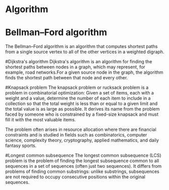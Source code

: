 # Algorithm

# Bellman–Ford algorithm
The Bellman–Ford algorithm is an algorithm that computes shortest paths from a single source vertex to all of the other vertices in a weighted digraph.

#Dijkstra's algorithm
Dijkstra's algorithm is an algorithm for finding the shortest paths between nodes in a graph, which may represent, for example, road networks.For a given source node in the graph, the algorithm finds the shortest path between that node and every other.

#Knapsack problem
The knapsack problem or rucksack problem is a problem in combinatorial optimization: Given a set of items, each with a weight and a value, determine the number of each item to include in a collection so that the total weight is less than or equal to a given limit and the total value is as large as possible. It derives its name from the problem faced by someone who is constrained by a fixed-size knapsack and must fill it with the most valuable items.

The problem often arises in resource allocation where there are financial constraints and is studied in fields such as combinatorics, computer science, complexity theory, cryptography, applied mathematics, and daily fantasy sports.

#Longest common subsequence
The longest common subsequence (LCS) problem is the problem of finding the longest subsequence common to all sequences in a set of sequences (often just two sequences). It differs from problems of finding common substrings: unlike substrings, subsequences are not required to occupy consecutive positions within the original sequences. 
